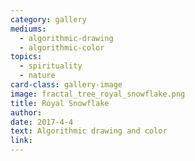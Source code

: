 ```yaml
---
category: gallery
mediums:
  - algorithmic-drawing
  - algorithmic-color
topics:
  - spirituality
  - nature
card-class: gallery-image
image: fractal_tree_royal_snowflake.png
title: Royal Snowflake
author:
date: 2017-4-4
text: Algorithmic drawing and color
link:
---
```

